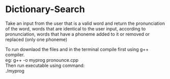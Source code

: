 # Dictionary-Search
Take an input from the user that is a valid word and return the pronunciation of the word, words that are identical to the user input, according to pronunciation, words that have a phoneme added to it or removed or replaced (only one phoneme)

To run downlaod the files and in the terminal compile first using g++ compiler.<br />
eg: g++ -o myprog pronounce.cpp<br />
Then run executable using command: <br />
./myprog

